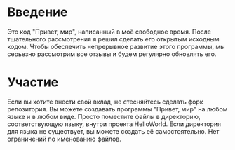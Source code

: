 # Введение
 
Это код "Привет, мир", написанный в моё свободное время. После тщательного рассмотрения я решил сделать его открытым исходным кодом. Чтобы обеспечить непрерывное развитие этого программы, мы серьезно рассмотрим все отзывы и будем регулярно обновлять его.
 
# Участие
 
Если вы хотите внести свой вклад, не стесняйтесь сделать форк репозитория. Вы можете создавать программы "Привет, мир" на любом языке и в любом виде. Просто поместите файлы в директорию, соответствующую языку, внутри проекта HelloWorld. Если директория для языка не существует, вы можете создать её самостоятельно. Нет ограничений по именованию файлов.
